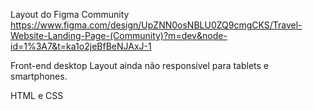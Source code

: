 Layout do Figma Community https://www.figma.com/design/UpZNN0osNBLU0ZQ9cmgCKS/Travel-Website-Landing-Page-(Community)?m=dev&node-id=1%3A7&t=ka1o2jeBfBeNJAxJ-1

Front-end desktop
Layout ainda não responsível para tablets e smartphones.

HTML e CSS
